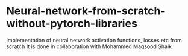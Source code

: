 # Neural-network-from-scratch-without-pytorch-libraries
Implementation of neural network activation functions, losses etc from scratch
It is done in collaboration with Mohammed Maqsood Shaik
